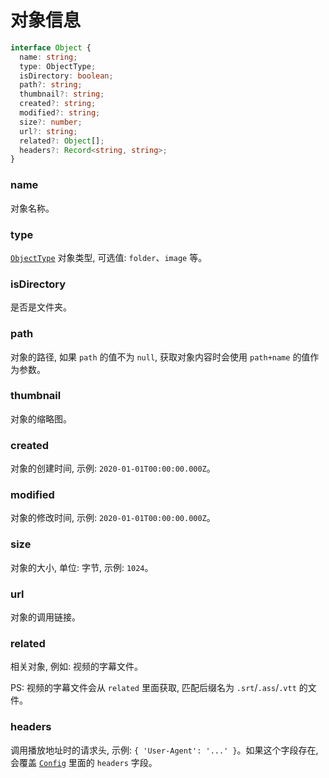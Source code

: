 # 对象信息

```typescript
interface Object {
  name: string;
  type: ObjectType;
  isDirectory: boolean;
  path?: string;
  thumbnail?: string;
  created?: string;
  modified?: string;
  size?: number;
  url?: string;
  related?: Object[];
  headers?: Record<string, string>;
}
```

### name

对象名称。

### type

[`ObjectType`](./object-type.md) 对象类型, 可选值: `folder`、`image` 等。

### isDirectory

是否是文件夹。

### path

对象的路径, 如果 `path` 的值不为 `null`, 获取对象内容时会使用 `path+name` 的值作为参数。

### thumbnail

对象的缩略图。

### created

对象的创建时间, 示例: `2020-01-01T00:00:00.000Z`。

### modified

对象的修改时间, 示例: `2020-01-01T00:00:00.000Z`。

### size

对象的大小, 单位: 字节, 示例: `1024`。

### url

对象的调用链接。

### related

相关对象, 例如: 视频的字幕文件。

PS: 视频的字幕文件会从 `related` 里面获取, 匹配后缀名为 `.srt`/`.ass`/`.vtt` 的文件。

### headers

调用播放地址时的请求头, 示例: `{ 'User-Agent': '...' }`。如果这个字段存在, 会覆盖 [`Config`](./config.md) 里面的 `headers` 字段。
